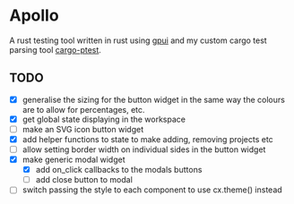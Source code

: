 # Apollo

A rust testing tool written in rust using [gpui](https://gpui.rs) and my custom cargo test parsing tool [cargo-ptest](https://crates.io/crates/cargo-ptest/1.0.1).

## TODO
 - [x] generalise the sizing for the button widget in the same way the colours are to allow for percentages, etc.
 - [x] get global state displaying in the workspace
 - [ ] make an SVG icon button widget
 - [x] add helper functions to state to make adding, removing projects etc
 - [ ] allow setting border width on individual sides in the button widget
 - [x] make generic modal widget
   - [x] add on_click callbacks to the modals buttons
   - [ ] add close button to modal
 - [ ] switch passing the style to each component to use cx.theme() instead